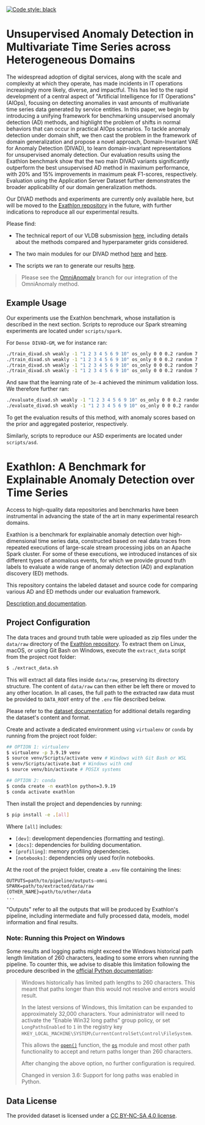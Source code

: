 [![Code style: black](https://img.shields.io/badge/code%20style-black-000000.svg)](https://github.com/psf/black)

# Unsupervised Anomaly Detection in Multivariate Time Series across Heterogeneous Domains

The widespread adoption of digital services, along with the scale and complexity at which they operate, has made incidents in IT operations increasingly more likely, diverse, and impactful. This has led to the rapid development of a central aspect of "Artificial Intelligence for IT Operations" (AIOps), focusing on detecting anomalies in vast amounts of multivariate time series data generated by service entities. In this paper, we begin by introducing a unifying framework for benchmarking unsupervised anomaly detection (AD) methods, and highlight the problem of shifts in normal behaviors that can occur in practical AIOps scenarios. To tackle anomaly detection under domain shift, we then cast the problem in the framework of domain generalization and propose a novel approach, Domain-Invariant VAE for Anomaly Detection (DIVAD), to learn domain-invariant representations for unsupervised anomaly detection. Our evaluation results using the Exathlon benchmark show that the two main DIVAD variants significantly outperform the best unsupervised AD method in maximum performance, with 20% and 15% improvements in maximum peak F1-scores, respectively. Evaluation using the Application Server Dataset further demonstrates the broader applicability of our domain generalization methods.

Our DIVAD methods and experiments are currently only available here, but will be moved to the [Exathlon repository](https://github.com/exathlonbenchmark/exathlon) in the future, with further indications to reproduce all our experimental results.

Please find:

- The technical report of our VLDB subsmission [here](technical-report.pdf), including details about the methods compared and hyperparameter grids considered.

- The two main modules for our DIVAD method [here](./exathlon/detection/detectors/divad.py) and [here](./exathlon/detection/detectors/helpers/tf_divad.py).

- The scripts we ran to generate our results [here](https://github.com/exathlonbenchmark/divad/wiki).

> Please see the [OmniAnomaly](https://github.com/exathlonbenchmark/divad/tree/omni-anomaly) branch for our integration of the OmniAnomaly method.

## Example Usage

Our experiments use the Exathlon benchmark, whose installation is described in the next section. Scripts to reproduce our Spark streaming experiments are located under `scripts/spark`.

For `Dense DIVAD-GM`, we for instance ran:

```bash
./train_divad.sh weakly -1 "1 2 3 4 5 6 9 10" os_only 0 0 0.2 random 7 regular_scaling std 1 1 1 1 mean settings-rate dense gm 1 8 1.0 -1 "" "" "" "200" "64" "" "" "" "200" False False False False -1 -1 False "" "" "" "" "" "" 16 -1 -1 False False 0.0 0.0 0.0 normal 5.0 5.0 100 fixed 100000.0 adamw 1e-5 none -1 -1 0.01 1.0 128 300 val_loss 100
./train_divad.sh weakly -1 "1 2 3 4 5 6 9 10" os_only 0 0 0.2 random 7 regular_scaling std 1 1 1 1 mean settings-rate dense gm 1 8 1.0 -1 "" "" "" "200" "64" "" "" "" "200" False False False False -1 -1 False "" "" "" "" "" "" 16 -1 -1 False False 0.0 0.0 0.0 normal 5.0 5.0 100 fixed 100000.0 adamw 3e-5 none -1 -1 0.01 1.0 128 300 val_loss 100
./train_divad.sh weakly -1 "1 2 3 4 5 6 9 10" os_only 0 0 0.2 random 7 regular_scaling std 1 1 1 1 mean settings-rate dense gm 1 8 1.0 -1 "" "" "" "200" "64" "" "" "" "200" False False False False -1 -1 False "" "" "" "" "" "" 16 -1 -1 False False 0.0 0.0 0.0 normal 5.0 5.0 100 fixed 100000.0 adamw 1e-4 none -1 -1 0.01 1.0 128 300 val_loss 100
./train_divad.sh weakly -1 "1 2 3 4 5 6 9 10" os_only 0 0 0.2 random 7 regular_scaling std 1 1 1 1 mean settings-rate dense gm 1 8 1.0 -1 "" "" "" "200" "64" "" "" "" "200" False False False False -1 -1 False "" "" "" "" "" "" 16 -1 -1 False False 0.0 0.0 0.0 normal 5.0 5.0 100 fixed 100000.0 adamw 3e-4 none -1 -1 0.01 1.0 128 300 val_loss 100
```

And saw that the learning rate of `3e-4` achieved the minimum validation loss. We therefore further ran:

```bash
./evaluate_divad.sh weakly -1 "1 2 3 4 5 6 9 10" os_only 0 0 0.2 random 7 regular_scaling std 1 1 1 1 mean settings-rate dense gm 1 8 1.0 -1 "" "" "" "200" "64" "" "" "" "200" False False False False -1 -1 False "" "" "" "" "" "" 16 -1 -1 False False 0.0 0.0 0.0 normal 5.0 5.0 100 fixed 100000.0 adamw 3e-4 none -1 -1 0.01 1.0 128 300 val_loss 100 prior_nll_of_mean -1 -1 -1 -1
./evaluate_divad.sh weakly -1 "1 2 3 4 5 6 9 10" os_only 0 0 0.2 random 7 regular_scaling std 1 1 1 1 mean settings-rate dense gm 1 8 1.0 -1 "" "" "" "200" "64" "" "" "" "200" False False False False -1 -1 False "" "" "" "" "" "" 16 -1 -1 False False 0.0 0.0 0.0 normal 5.0 5.0 100 fixed 100000.0 adamw 3e-4 none -1 -1 0.01 1.0 128 300 val_loss 100 agg_post_nll_of_mean gm 8 -1 -1
```

To get the evaluation results of this method, with anomaly scores based on the prior and aggregated posterior, respectively.

Similarly, scripts to reproduce our ASD experiments are located under `scripts/asd`.

# Exathlon: A Benchmark for Explainable Anomaly Detection over Time Series

Access to high-quality data repositories and benchmarks have been instrumental in advancing the state of the art in many experimental research domains. 

Exathlon is a benchmark for explainable anomaly detection over high-dimensional time series data, constructed based on real data traces from repeated executions of large-scale stream processing jobs on an Apache Spark cluster. For some of these executions, we introduced instances of six different types of anomalous events, for which we provide ground truth labels to evaluate a wide range of anomaly detection (AD) and explanation discovery (ED) methods.

This repository contains the labeled dataset and source code for comparing various AD and ED methods under our evaluation framework.

[Description and documentation](https://github.com/exathlonbenchmark/exathlon/wiki). 

## Project Configuration

The data traces and ground truth table were uploaded as zip files under the `data/raw` directory of the [Exathlon repository](https://github.com/exathlonbenchmark/exathlon). To extract them on Linux, macOS, or using Git Bash on Windows, execute the `extract_data` script from the project root folder:

```bash
$ ./extract_data.sh
```

This will extract all data files inside `data/raw`, preserving its directory structure. The content of `data/raw` can then either be left there or moved to any other location. In all cases, the full path to the extracted raw data must be provided to `DATA_ROOT` entry of the `.env` file described below.

Please refer to the [dataset documentation](https://github.com/exathlonbenchmark/exathlon/wiki/Dataset) for additional details regarding the dataset's content and format.

Create and activate a dedicated environment using `virtualenv` or `conda` by running from the project root folder:

```bash
## OPTION 1: virtualenv
$ virtualenv -p 3.9.19 venv
$ source venv/Scripts/activate venv # Windows with Git Bash or WSL
$ venv/Scripts/activate.bat # Windows with cmd
$ source venv/bin/activate # POSIX systems

## OPTION 2: conda
$ conda create -n exathlon python=3.9.19
$ conda activate exathlon
```

Then install the project and dependencies by running:

```bash
$ pip install -e .[all]
```

Where `[all]` includes:

- `[dev]`: development dependencies (formatting and testing).
- `[docs]`: dependencies for building documentation.
- `[profiling]`: memory profiling dependencies.
- `[notebooks]`: dependencies only used for/in notebooks.

At the root of the project folder, create a `.env` file containing the lines:

```txt
OUTPUTS=path/to/pipeline/outputs-omni
SPARK=path/to/extracted/data/raw
{OTHER_NAME}=path/to/other/data
...
```

"Outputs" refer to all the outputs that will be produced by Exathlon's pipeline, including intermediate and fully processed data, models, model information and final results.

### Note: Running this Project on Windows

Some results and logging paths might exceed the Windows historical path length limitation of 260 characters, leading to some errors when running the pipeline. To counter this, we advise to disable this limitation following the procedure described in the [official Python documentation](https://docs.python.org/3/using/windows.html):

>Windows historically has limited path lengths to 260 characters. This meant that paths longer than this would not resolve and errors would result.
>
>In the latest versions of Windows, this limitation can be expanded to approximately 32,000 characters. Your administrator will need to activate the “Enable Win32 long paths” group policy, or set `LongPathsEnabled` to `1` in the registry key `HKEY_LOCAL_MACHINE\SYSTEM\CurrentControlSet\Control\FileSystem`.
>
>This allows the [`open()`](https://docs.python.org/3/library/functions.html#open) function, the [`os`](https://docs.python.org/3/library/os.html#module-os) module and most other path functionality to accept and return paths longer than 260 characters.
>
>After changing the above option, no further configuration is required.
>
>Changed in version 3.6: Support for long paths was enabled in Python. 

## Data License

The provided dataset is licensed under a [CC BY-NC-SA 4.0 license](https://creativecommons.org/licenses/by-nc-sa/4.0/).